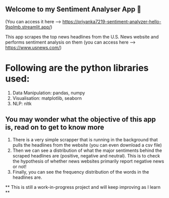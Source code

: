 ## Welcome to my Sentiment Analyser App 👋

(You can access it here --> https://priyanka7219-sentiment-analyzer-hello-9splmb.streamlit.app/)

This app scrapes the top news headlines from the U.S. News website and performs sentiment analysis on them (you can access here --> https://www.usnews.com/)

# Following are the python libraries used:

1. Data Manipulation: pandas, numpy
2. Visualisation: matplotlib, seaborn
3. NLP: nltk

## You may wonder what the objective of this app is, read on to get to know more

1. There is a very simple scrapper that is running in the background that pulls the headlines from the website (you can even download a csv file)
2. Then we can see a distribution of what the major sentiments behind the scraped headlines are (positive, negative and neutral). This is to check the hypothesis of whether news websites primarily report negative news or not!
3. Finally, you can see the frequency distribution of the words in the headlines are.

** This is still a work-in-progress project and will keep improving as I learn **
